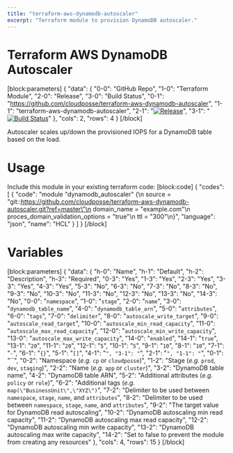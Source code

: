 ```yaml
---
title: "terraform-aws-dynamodb-autoscaler"
excerpt: "Terraform module to provision DynamoDB autoscaler."
---
```

# Terraform AWS DynamoDB Autoscaler
[block:parameters]
{
  "data": {
    "0-0": "GitHub Repo",
    "1-0": "Terraform Module",
    "2-0": "Release",
    "3-0": "Build Status",
    "0-1": "https://github.com/cloudposse/terraform-aws-dynamodb-autoscaler",
    "1-1": "terraform-aws-dynamodb-autoscaler",
    "2-1": "[![Release](https://img.shields.io/github/release/cloudposse/terraform-aws-dynamodb-autoscaler.svg)](https://github.com/cloudposse/terraform-aws-dynamodb-autoscaler/releases)",
    "3-1": "[![Build Status](https://travis-ci.org/cloudposse/terraform-aws-dynamodb-autoscaler.svg?branch=master)](https://travis-ci.org/cloudposse/terraform-aws-dynamodb-autoscaler)"
  },
  "cols": 2,
  "rows": 4
}
[/block]

Autoscaler scales up/down the provisioned IOPS for a DynamoDB table based on the load.

# Usage

Include this module in your existing terraform code:
[block:code]
{
  "codes": [
    {
      "code": "module \"dynamodb_autoscaler\" {\n  source                           = \"git::https://github.com/cloudposse/terraform-aws-dynamodb-autoscaler.git?ref=master\"\n  domain_name                      = \"example.com\"\n  proces_domain_validation_options = \"true\"\n  ttl                              = \"300\"\n}",
      "language": "json",
      "name": "HCL"
    }
  ]
}
[/block]
# Variables
[block:parameters]
{
  "data": {
    "h-0": "Name",
    "h-1": "Default",
    "h-2": "Description",
    "h-3": "Required",
    "0-3": "Yes",
    "1-3": "Yes",
    "2-3": "Yes",
    "3-3": "Yes",
    "4-3": "Yes",
    "5-3": "No",
    "6-3": "No",
    "7-3": "No",
    "8-3": "No",
    "9-3": "No",
    "10-3": "No",
    "11-3": "No",
    "12-3": "No",
    "13-3": "No",
    "14-3": "No",
    "0-0": "`namespace`",
    "1-0": "`stage`",
    "2-0": "`name`",
    "3-0": "`dynamodb_table_name`",
    "4-0": "`dynamodb_table_arn`",
    "5-0": "`attributes`",
    "6-0": "`tags`",
    "7-0": "`delimiter`",
    "8-0": "`autoscale_write_target`",
    "9-0": "`autoscale_read_target`",
    "10-0": "`autoscale_min_read_capacity`",
    "11-0": "`autoscale_max_read_capacity`",
    "12-0": "`autoscale_min_write_capacity`",
    "13-0": "`autoscale_max_write_capacity`",
    "14-0": "`enabled`",
    "14-1": "`true`",
    "13-1": "`20`",
    "11-1": "`20`",
    "12-1": "`5`",
    "10-1": "`5`",
    "9-1": "`10`",
    "8-1": "`10`",
    "7-1": "`-`",
    "6-1": "`{}`",
    "5-1": "`[]`",
    "4-1": "``",
    "3-1": "``",
    "2-1": "``",
    "1-1": "``",
    "0-1": "``",
    "0-2": "Namespace (_e.g._ `cp` or `cloudposse`)",
    "1-2": "Stage (_e.g._ `prod`, `dev`, `staging`)",
    "2-2": "Name  (_e.g._ `app` or `cluster`)",
    "3-2": "DynamoDB table name",
    "4-2": "DynamoDB table ARN",
    "5-2": "Additional attributes (_e.g._ `policy` or `role`)",
    "6-2": "Additional tags  (_e.g._ `map(\"BusinessUnit\",\"XYZ\")`",
    "7-2": "Delimiter to be used between `namespace`, `stage`, `name`, and `attributes`",
    "8-2": "Delimiter to be used between `namespace`, `stage`, `name`, and `attributes`",
    "9-2": "The target value for DynamoDB read autoscaling",
    "10-2": "DynamoDB autoscaling min read capacity",
    "11-2": "DynamoDB autoscaling max read capacity",
    "12-2": "DynamoDB autoscaling min write capacity",
    "13-2": "DynamoDB autoscaling max write capacity",
    "14-2": "Set to false to prevent the module from creating any resources"
  },
  "cols": 4,
  "rows": 15
}
[/block]